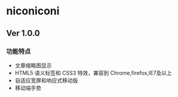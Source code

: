 <h1>niconiconi</h1>
<h2>Ver 1.0.0</h2>

### 功能特点

* 文章缩略图显示
* HTML5 语义标签和 CSS3 特效，兼容到 Chrome,firefox,IE7及以上
* 自适应宽屏和响应式移动版
* 移动端手势
